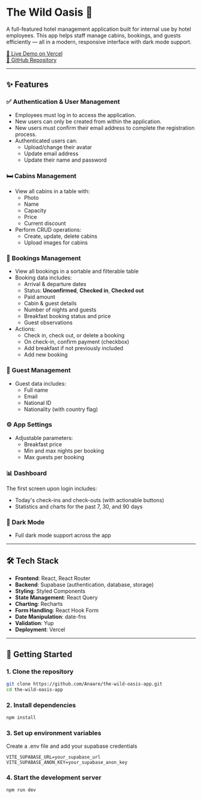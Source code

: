 # The Wild Oasis 🏨

A full-featured hotel management application built for internal use by hotel employees. This app helps staff manage cabins, bookings, and guests efficiently — all in a modern, responsive interface with dark mode support.

[🔗 Live Demo on Vercel](https://the-wild-oasis-app-wine.vercel.app)  
[📂 GitHub Repository](https://github.com/Anaare/the-wild-oasis-app)

---

## ✨ Features

### ✅ Authentication & User Management

- Employees must log in to access the application.
- New users can only be created from within the application.
- New users must confirm their email address to complete the registration process.
- Authenticated users can:
  - Upload/change their avatar
  - Update email address
  - Update their name and password

### 🛏️ Cabins Management

- View all cabins in a table with:
  - Photo
  - Name
  - Capacity
  - Price
  - Current discount
- Perform CRUD operations:
  - Create, update, delete cabins
  - Upload images for cabins

### 📆 Bookings Management

- View all bookings in a sortable and filterable table
- Booking data includes:
  - Arrival & departure dates
  - Status: **Unconfirmed**, **Checked in**, **Checked out**
  - Paid amount
  - Cabin & guest details
  - Number of nights and guests
  - Breakfast booking status and price
  - Guest observations
- Actions:
  - Check in, check out, or delete a booking
  - On check-in, confirm payment (checkbox)
  - Add breakfast if not previously included
  - Add new booking

### 🧍 Guest Management

- Guest data includes:
  - Full name
  - Email
  - National ID
  - Nationality (with country flag)

### ⚙️ App Settings

- Adjustable parameters:
  - Breakfast price
  - Min and max nights per booking
  - Max guests per booking

### 📊 Dashboard

The first screen upon login includes:

- Today's check-ins and check-outs (with actionable buttons)
- Statistics and charts for the past 7, 30, and 90 days

### 🌙 Dark Mode

- Full dark mode support across the app

---

## 🛠️ Tech Stack

- **Frontend**: React, React Router
- **Backend**: Supabase (authentication, database, storage)
- **Styling**: Styled Components
- **State Management**: React Query
- **Charting**: Recharts
- **Form Handling**: React Hook Form
- **Date Manipulation**: date-fns
- **Validation**: Yup
- **Deployment**: Vercel

---

## 🚀 Getting Started

### 1. Clone the repository

```bash
git clone https://github.com/Anaare/the-wild-oasis-app.git
cd the-wild-oasis-app
```

### 2. Install dependencies

```bash
npm install
```

### 3. Set up environment variables

Create a .env file and add your supabase credentials

```env
VITE_SUPABASE_URL=your_supabase_url
VITE_SUPABASE_ANON_KEY=your_supabase_anon_key
```

### 4. Start the development server

```bash
npm run dev
```
